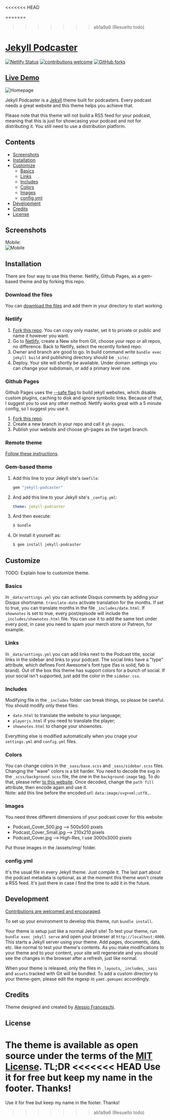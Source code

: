 <<<<<<< HEAD

=======
>>>>>>> ab1a9a6 (Resuelto todo)
# [Jekyll Podcaster](https://jekyll-podcaster.netlify.app/)
[![Netlify Status](https://api.netlify.com/api/v1/badges/249c3da6-7b23-4b57-915d-71934329e306/deploy-status)](https://jekyll-podcaster.netlify.app/)
[![contributions welcome](https://img.shields.io/badge/contributions-welcome-brightgreen.svg?style=flat)](https://github.com/PandaSekh/Jekyll-Podcaster/issues)
[![GitHub forks](https://img.shields.io/github/forks/PandaSekh/Jekyll-Podcaster)](https://github.com/PandaSekh/Jekyll-Podcaster/network)
## [Live Demo](https://jekyll-podcaster.netlify.app/)

![Homepage](https://raw.githubusercontent.com/PandaSekh/Jekyll-Podcaster/master/assets/screenshots/Homepage.png)

Jekyll Podcaster is a [Jekyll](http://jekyllrb.com) theme built for podcasters. Every podcast needs a great website and this theme helps you achieve that.

Please note that this theme will not build a RSS feed for your podcast, meaning that this is just for showcasing your podcast and not for distributing it. You still need to use a distribution platform.

## Contents

- [Screenshots](#screenshots)
- [Installation](#installation)
- [Customize](#customize)
  - [Basics](#basics)
  - [Links](#links)
  - [Includes](#includes)
  - [Colors](#colors)
  - [Images](#images)
  - [config.yml](#config.yml)
- [Development](#development)
- [Credits](#credits)
- [License](#license)

## Screenshots
Mobile:  
![Mobile](https://raw.githubusercontent.com/PandaSekh/Jekyll-Podcaster/master/assets/screenshots/Mobile.png)

## Installation

There are four way to use this theme: Netlify, Github Pages, as a gem-based theme and by forking this repo.

### Download the files
You can [download the files](https://github.com/PandaSekh/Jekyll-Podcaster/releases/latest) and add them in your directory to start working.

### Netlify

1. [Fork this repo](https://github.com/PandaSekh/Jekyll-Podcaster/generate). You can copy only master, set it to private or public and name it however you want.
2. Go to [Netlify](https://app.netlify.com/), create a New site from Git, choose your repo or all repos, no difference. Back to Netlify, select the recently forked repo.
3. Owner and branch are good to go. In build command write `bundle exec jekyll build` and publishing directory should be `_site/`.
4. Deploy. Your site will shortly be available. Under domain settings you can change your subdomain, or add a primary level one.

### Github Pages

Github Pages uses the [--safe flag](https://jekyllrb.com/docs/configuration/options/) to build jekyll websites, which disable custom plugins, caching to disk and ignore symbolic links. Because of that, I suggest you to use any other method. Netlify works great with a 5 minute config, so I suggest you use it.

1. [Fork this repo](https://github.com/PandaSekh/Jekyll-Podcaster/generate).
2. Create a new branch in your repo and call it `gh-pages`.
3. Publish your website and choose gh-pages as the target branch.

### Remote theme

[Follow these instructions](https://help.github.com/en/github/working-with-github-pages/adding-a-theme-to-your-github-pages-site-using-jekyll).

### Gem-based theme 
1. Add this line to your Jekyll site's `Gemfile`:

    ```ruby
    gem "jekyll-podcaster"
    ```

2. And add this line to your Jekyll site's `_config.yml`:

    ```yaml
    theme: jekyll-podcaster
    ```

3. And then execute:

    ``` bash
    $ bundle
    ```

4. Or install it yourself as:
    
    ``` bash
    $ gem install jekyll-podcaster
    ```

## Customize
TODO: Explain how to customize theme.

### Basics
In `_data/settings.yml` you can activate Disqus comments by adding your Disqus shortname. 
`translate-date` activate translation for the months. If set to true, you can translate months in the file `_includes/date.html`.
If `shownotes` is set to true, every post/episode will include the `_includes/shownotes.html` file. You can use it to add the same text under every post, in case you need to spam your merch store or Patreon, for example.

### Links
In `_data/settings.yml` you can add links next to the Podcast title, social links in the sidebar and links to your podcast. 
The social links have a "type" attribute, which defines Font Awesome's font type (fas is solid, fab is brand). Out of the box this theme has support colors for a bunch of social. If your social isn't supported, just add the color in the `sidebar.css`.

### Includes
Modifying file in the `_includes` folder can break things, so please be careful. You should modify only these files:
- `date.html` to translate the website to your language;
- `playerjs.html` if you need to translate the player;
- `shownotes.html` to change your shownotes.

Everything else is modified automatically when you cnage your `settings.yml` and `config.yml` files.

### Colors
You can change colors in the `_sass/base.scss` and `_sass/sidebar.scss` files. 
Changing the "wave" colors is a bit harder. You need to decode the svg in the `_scss/background.scss` file, the one in the `background-image` tag. To do that, please refer [to this website](https://mothereff.in/url). Once decoded, change the `path fill` attribute, then encode again and use it.    
Note: add this line before the encoded url: `data:image/svg+xml;utf8,`.

### Images
You need three different dimensions of your podcast cover for this website:
- Podcast_Cover_500.jpg --> 500x500 pixels
- Podcast_Cover_Small.jpg --> 210x210 pixels
- Podcast_Cover.jpg --> High-Res, I use 3000x3000 pixels

Put those images in the /assets/img/ folder.

### config.yml
It's the usual file in every Jekyll theme. Just compile it. The last part about the podcast metadata is optional, as at the moment this theme won't create a RSS feed. It's just there in case I find the time to add it in the future.


## Development

[Contributions are welcomed and encouraged](https://github.com/PandaSekh/Jekyll-YAMT/issues).

To set up your environment to develop this theme, run `bundle install`.

Your theme is setup just like a normal Jekyll site! To test your theme, run `bundle exec jekyll serve` and open your browser at `http://localhost:4000`. This starts a Jekyll server using your theme. Add pages, documents, data, etc. like normal to test your theme's contents. As you make modifications to your theme and to your content, your site will regenerate and you should see the changes in the browser after a refresh, just like normal.

When your theme is released, only the files in `_layouts`, `_includes`, `_sass` and `assets` tracked with Git will be bundled.
To add a custom directory to your theme-gem, please edit the regexp in `yamt.gemspec` accordingly.

## Credits
Theme designed and created by [Alessio Franceschi](https://github.com/PandaSekh/).

## License
The theme is available as open source under the terms of the [MIT License](https://github.com/PandaSekh/Jekyll-YAMT/blob/master/LICENSE.txt).
TL;DR
<<<<<<< HEAD
Use it for free but keep my name in the footer. Thanks!
=======
Use it for free but keep my name in the footer. Thanks!
>>>>>>> ab1a9a6 (Resuelto todo)
